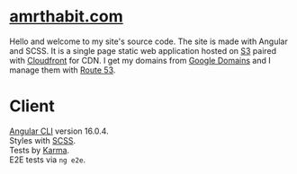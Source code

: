 # [amrthabit.com](https://amrthabit.com)

Hello and welcome to my site's source code. The site is made with Angular and SCSS. It is a single page static web application hosted on [S3](https://aws.amazon.com/s3/) paired with [Cloudfront](https://aws.amazon.com/cloudfront/) for CDN. I get my domains from [Google Domains](https://domains.google.com) and I manage them with [Route 53](https://aws.amazon.com/route53/).

# Client

[Angular CLI](https://github.com/angular/angular-cli) version 16.0.4.  
Styles with [SCSS](https://github.com/sass/sass).  
Tests by [Karma](https://karma-runner.github.io).  
E2E tests via `ng e2e`.
